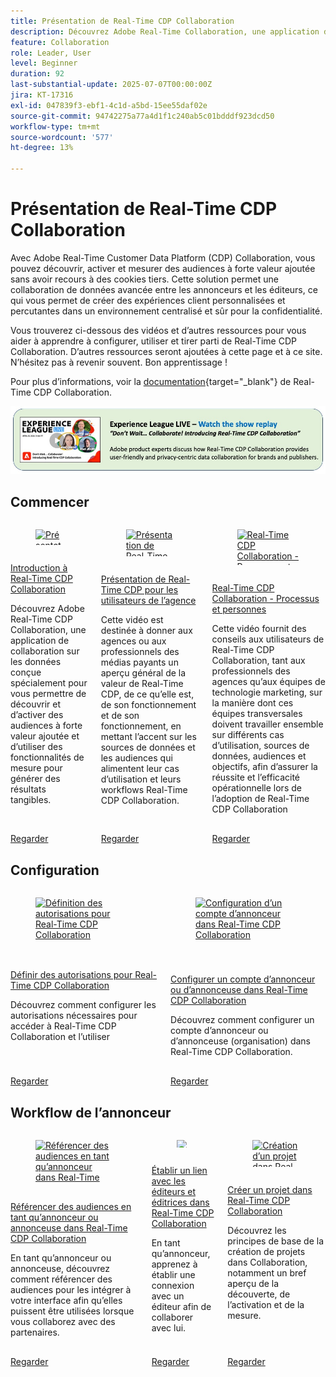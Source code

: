 ```yaml
---
title: Présentation de Real-Time CDP Collaboration
description: Découvrez Adobe Real-Time Collaboration, une application de collaboration sur les données conçue spécialement pour vous permettre de découvrir et d’activer des audiences à forte valeur ajoutée et d’utiliser des fonctionnalités de mesure pour générer des résultats tangibles.
feature: Collaboration
role: Leader, User
level: Beginner
duration: 92
last-substantial-update: 2025-07-07T00:00:00Z
jira: KT-17316
exl-id: 047839f3-ebf1-4c1d-a5bd-15ee55daf02e
source-git-commit: 94742275a77a4d1f1c240ab5c01bdddf923dcd50
workflow-type: tm+mt
source-wordcount: '577'
ht-degree: 13%

---
```


# Présentation de Real-Time CDP Collaboration

Avec Adobe Real-Time Customer Data Platform (CDP) Collaboration, vous pouvez découvrir, activer et mesurer des audiences à forte valeur ajoutée sans avoir recours à des cookies tiers. Cette solution permet une collaboration de données avancée entre les annonceurs et les éditeurs, ce qui vous permet de créer des expériences client personnalisées et percutantes dans un environnement centralisé et sûr pour la confidentialité.

Vous trouverez ci-dessous des vidéos et d’autres ressources pour vous aider à apprendre à configurer, utiliser et tirer parti de Real-Time CDP Collaboration. D’autres ressources seront ajoutées à cette page et à ce site. N’hésitez pas à revenir souvent. Bon apprentissage !

Pour plus d’informations, voir la [documentation](https://experienceleague.adobe.com/fr/docs/real-time-cdp-collaboration/using/home){target="_blank"} de Real-Time CDP Collaboration.

[![ExL LIVE 10 avril 2025](../assets/exl-live-20250410-img.jpg)](https://experienceleague.adobe.com/fr/docs/events/experience-league-live-recordings/episodes/exl-live-episode-04-10-25)

## Commencer

<!-- CARDS
{cta=Watch}
* real-time-cdp-collaboration-intro.md
* rtcdp-overview-for-agency-practitioners.md
* rtcdp-collaboration-process-and-people.md

-->
<!-- START CARDS HTML - DO NOT MODIFY BY HAND -->
<div class="columns">
    <div class="column is-half-tablet is-half-desktop is-one-third-widescreen" aria-label="Real-Time CDP Collaboration intro">
        <div class="card" style="height: 100%; display: flex; flex-direction: column; height: 100%;">
            <div class="card-image">
                <figure class="image x-is-16by9">
                    <a href="real-time-cdp-collaboration-intro.md" title="Présentation de Real-Time CDP Collaboration" target="_blank" rel="referrer">
                        <img class="is-bordered-r-small" src="https://video.tv.adobe.com/v/3446803/?format=jpeg&nocache=1751925455077&captions=fre_fr" alt="Présentation de Real-Time CDP Collaboration"
                             style="width: 100%; aspect-ratio: 16 / 9; object-fit: cover; overflow: hidden; display: block; margin: auto;">
                    </a>
                </figure>
            </div>
            <div class="card-content is-padded-small" style="display: flex; flex-direction: column; flex-grow: 1; justify-content: space-between;">
                <div class="top-card-content">
                    <p class="headline is-size-6 has-text-weight-bold">
                        <a href="real-time-cdp-collaboration-intro.md" target="_blank" rel="referrer" title="Présentation de Real-Time CDP Collaboration">Introduction à Real-Time CDP Collaboration</a>
                    </p>
                    <p class="is-size-6">Découvrez Adobe Real-Time CDP Collaboration, une application de collaboration sur les données conçue spécialement pour vous permettre de découvrir et d’activer des audiences à forte valeur ajoutée et d’utiliser des fonctionnalités de mesure pour générer des résultats tangibles.</p>
                </div>
                <a href="real-time-cdp-collaboration-intro.md" target="_blank" rel="referrer" class="spectrum-Button spectrum-Button--outline spectrum-Button--primary spectrum-Button--sizeM" style="align-self: flex-start; margin-top: 1rem;">
                    <span class="spectrum-Button-label has-no-wrap has-text-weight-bold">Regarder</span>
                </a>
            </div>
        </div>
    </div>
    <div class="column is-half-tablet is-half-desktop is-one-third-widescreen" aria-label="Real-Time CDP Overview for Agency Practitioners">
        <div class="card" style="height: 100%; display: flex; flex-direction: column; height: 100%;">
            <div class="card-image">
                <figure class="image x-is-16by9">
                    <a href="rtcdp-overview-for-agency-practitioners.md" title="Présentation de Real-Time CDP pour les utilisateurs et utilisatrices de l’agence" target="_blank" rel="referrer">
                        <img class="is-bordered-r-small" src="https://video.tv.adobe.com/v/3464660/?format=jpeg&nocache=1751925455060&captions=fre_fr" alt="Présentation de Real-Time CDP pour les utilisateurs et utilisatrices de l’agence"
                             style="width: 100%; aspect-ratio: 16 / 9; object-fit: cover; overflow: hidden; display: block; margin: auto;">
                    </a>
                </figure>
            </div>
            <div class="card-content is-padded-small" style="display: flex; flex-direction: column; flex-grow: 1; justify-content: space-between;">
                <div class="top-card-content">
                    <p class="headline is-size-6 has-text-weight-bold">
                        <a href="rtcdp-overview-for-agency-practitioners.md" target="_blank" rel="referrer" title="Présentation de Real-Time CDP pour les utilisateurs et utilisatrices de l’agence">Présentation de Real-Time CDP pour les utilisateurs de l’agence</a>
                    </p>
                    <p class="is-size-6">Cette vidéo est destinée à donner aux agences ou aux professionnels des médias payants un aperçu général de la valeur de Real-Time CDP, de ce qu’elle est, de son fonctionnement et de son fonctionnement, en mettant l’accent sur les sources de données et les audiences qui alimentent leur cas d’utilisation et leurs workflows Real-Time CDP Collaboration.</p>
                </div>
                <a href="rtcdp-overview-for-agency-practitioners.md" target="_blank" rel="referrer" class="spectrum-Button spectrum-Button--outline spectrum-Button--primary spectrum-Button--sizeM" style="align-self: flex-start; margin-top: 1rem;">
                    <span class="spectrum-Button-label has-no-wrap has-text-weight-bold">Regarder</span>
                </a>
            </div>
        </div>
    </div>
    <div class="column is-half-tablet is-half-desktop is-one-third-widescreen" aria-label="Real-Time CDP Collaboration - Process and People">
        <div class="card" style="height: 100%; display: flex; flex-direction: column; height: 100%;">
            <div class="card-image">
                <figure class="image x-is-16by9">
                    <a href="rtcdp-collaboration-process-and-people.md" title="Real-Time CDP Collaboration - Processus et personnes" target="_blank" rel="referrer">
                        <img class="is-bordered-r-small" src="https://video.tv.adobe.com/v/3464671/?format=jpeg&nocache=1751925455067&captions=fre_fr" alt="Real-Time CDP Collaboration - Processus et personnes"
                             style="width: 100%; aspect-ratio: 16 / 9; object-fit: cover; overflow: hidden; display: block; margin: auto;">
                    </a>
                </figure>
            </div>
            <div class="card-content is-padded-small" style="display: flex; flex-direction: column; flex-grow: 1; justify-content: space-between;">
                <div class="top-card-content">
                    <p class="headline is-size-6 has-text-weight-bold">
                        <a href="rtcdp-collaboration-process-and-people.md" target="_blank" rel="referrer" title="Real-Time CDP Collaboration - Processus et personnes">Real-Time CDP Collaboration - Processus et personnes</a>
                    </p>
                    <p class="is-size-6">Cette vidéo fournit des conseils aux utilisateurs de Real-Time CDP Collaboration, tant aux professionnels des agences qu’aux équipes de technologie marketing, sur la manière dont ces équipes transversales doivent travailler ensemble sur différents cas d’utilisation, sources de données, audiences et objectifs, afin d’assurer la réussite et l’efficacité opérationnelle lors de l’adoption de Real-Time CDP Collaboration</p>
                </div>
                <a href="rtcdp-collaboration-process-and-people.md" target="_blank" rel="referrer" class="spectrum-Button spectrum-Button--outline spectrum-Button--primary spectrum-Button--sizeM" style="align-self: flex-start; margin-top: 1rem;">
                    <span class="spectrum-Button-label has-no-wrap has-text-weight-bold">Regarder</span>
                </a>
            </div>
        </div>
    </div>
</div>
<!-- END CARDS HTML - DO NOT MODIFY BY HAND -->



## Configuration

<!-- CARDS
{cta=Watch}
* set-permissions-for-collaboration.md
* set-up-an-advertiser-account.md

-->
<!-- START CARDS HTML - DO NOT MODIFY BY HAND -->
<div class="columns">
    <div class="column is-half-tablet is-half-desktop is-one-third-widescreen" aria-label="Set permissions for Real-Time CDP Collaboration">
        <div class="card" style="height: 100%; display: flex; flex-direction: column; height: 100%;">
            <div class="card-image">
                <figure class="image x-is-16by9">
                    <a href="set-permissions-for-collaboration.md" title="Définition des autorisations pour Real-Time CDP Collaboration" target="_blank" rel="referrer">
                        <img class="is-bordered-r-small" src="https://video.tv.adobe.com/v/3452232/?format=jpeg&nocache=1751925455752&captions=fre_fr" alt="Définition des autorisations pour Real-Time CDP Collaboration"
                             style="width: 100%; aspect-ratio: 16 / 9; object-fit: cover; overflow: hidden; display: block; margin: auto;">
                    </a>
                </figure>
            </div>
            <div class="card-content is-padded-small" style="display: flex; flex-direction: column; flex-grow: 1; justify-content: space-between;">
                <div class="top-card-content">
                    <p class="headline is-size-6 has-text-weight-bold">
                        <a href="set-permissions-for-collaboration.md" target="_blank" rel="referrer" title="Définition des autorisations pour Real-Time CDP Collaboration">Définir des autorisations pour Real-Time CDP Collaboration</a>
                    </p>
                    <p class="is-size-6">Découvrez comment configurer les autorisations nécessaires pour accéder à Real-Time CDP Collaboration et l’utiliser</p>
                </div>
                <a href="set-permissions-for-collaboration.md" target="_blank" rel="referrer" class="spectrum-Button spectrum-Button--outline spectrum-Button--primary spectrum-Button--sizeM" style="align-self: flex-start; margin-top: 1rem;">
                    <span class="spectrum-Button-label has-no-wrap has-text-weight-bold">Regarder</span>
                </a>
            </div>
        </div>
    </div>
    <div class="column is-half-tablet is-half-desktop is-one-third-widescreen" aria-label="Set up an Advertiser account in Real-Time CDP Collaboration">
        <div class="card" style="height: 100%; display: flex; flex-direction: column; height: 100%;">
            <div class="card-image">
                <figure class="image x-is-16by9">
                    <a href="set-up-an-advertiser-account.md" title="Configuration d’un compte d’annonceur dans Real-Time CDP Collaboration" target="_blank" rel="referrer">
                        <img class="is-bordered-r-small" src="https://video.tv.adobe.com/v/3452264/?format=jpeg&nocache=1751925455767" alt="Configuration d’un compte d’annonceur dans Real-Time CDP Collaboration"
                             style="width: 100%; aspect-ratio: 16 / 9; object-fit: cover; overflow: hidden; display: block; margin: auto;">
                    </a>
                </figure>
            </div>
            <div class="card-content is-padded-small" style="display: flex; flex-direction: column; flex-grow: 1; justify-content: space-between;">
                <div class="top-card-content">
                    <p class="headline is-size-6 has-text-weight-bold">
                        <a href="set-up-an-advertiser-account.md" target="_blank" rel="referrer" title="Configuration d’un compte d’annonceur dans Real-Time CDP Collaboration">Configurer un compte d’annonceur ou d’annonceuse dans Real-Time CDP Collaboration</a>
                    </p>
                    <p class="is-size-6">Découvrez comment configurer un compte d’annonceur ou d’annonceuse (organisation) dans Real-Time CDP Collaboration.</p>
                </div>
                <a href="set-up-an-advertiser-account.md" target="_blank" rel="referrer" class="spectrum-Button spectrum-Button--outline spectrum-Button--primary spectrum-Button--sizeM" style="align-self: flex-start; margin-top: 1rem;">
                    <span class="spectrum-Button-label has-no-wrap has-text-weight-bold">Regarder</span>
                </a>
            </div>
        </div>
    </div>
</div>
<!-- END CARDS HTML - DO NOT MODIFY BY HAND -->

## Workflow de l’annonceur

<!-- CARDS
{cta=Watch}
* reference-audiences-as-an-advertiser.md
* connect-with-publishers.md
* create-a-project.md

-->
<!-- START CARDS HTML - DO NOT MODIFY BY HAND -->
<div class="columns">
    <div class="column is-half-tablet is-half-desktop is-one-third-widescreen" aria-label="Reference audiences as an advertiser in Real-Time CDP Collaboration">
        <div class="card" style="height: 100%; display: flex; flex-direction: column; height: 100%;">
            <div class="card-image">
                <figure class="image x-is-16by9">
                    <a href="reference-audiences-as-an-advertiser.md" title="Référencer des audiences en tant qu’annonceur dans Real-Time CDP Collaboration" target="_blank" rel="referrer">
                        <img class="is-bordered-r-small" src="https://video.tv.adobe.com/v/3452217/?format=jpeg&nocache=1751925456102" alt="Référencer des audiences en tant qu’annonceur dans Real-Time CDP Collaboration"
                             style="width: 100%; aspect-ratio: 16 / 9; object-fit: cover; overflow: hidden; display: block; margin: auto;">
                    </a>
                </figure>
            </div>
            <div class="card-content is-padded-small" style="display: flex; flex-direction: column; flex-grow: 1; justify-content: space-between;">
                <div class="top-card-content">
                    <p class="headline is-size-6 has-text-weight-bold">
                        <a href="reference-audiences-as-an-advertiser.md" target="_blank" rel="referrer" title="Référencer des audiences en tant qu’annonceur dans Real-Time CDP Collaboration">Référencer des audiences en tant qu’annonceur ou annonceuse dans Real-Time CDP Collaboration</a>
                    </p>
                    <p class="is-size-6">En tant qu’annonceur ou annonceuse, découvrez comment référencer des audiences pour les intégrer à votre interface afin qu’elles puissent être utilisées lorsque vous collaborez avec des partenaires.</p>
                </div>
                <a href="reference-audiences-as-an-advertiser.md" target="_blank" rel="referrer" class="spectrum-Button spectrum-Button--outline spectrum-Button--primary spectrum-Button--sizeM" style="align-self: flex-start; margin-top: 1rem;">
                    <span class="spectrum-Button-label has-no-wrap has-text-weight-bold">Regarder</span>
                </a>
            </div>
        </div>
    </div>
    <div class="column is-half-tablet is-half-desktop is-one-third-widescreen" aria-label="Connect with publishers in Real-Time CDP Collaboration">
        <div class="card" style="height: 100%; display: flex; flex-direction: column; height: 100%;">
            <div class="card-image">
                <figure class="image x-is-16by9">
                    <a href="connect-with-publishers.md" title="Connexion aux éditeurs dans Real-Time CDP Collaboration" target="_blank" rel="referrer">
                        <img class="is-bordered-r-small" src="https://video.tv.adobe.com/v/3452218/?format=jpeg&nocache=1751925456111" alt="Connexion aux éditeurs dans Real-Time CDP Collaboration"
                             style="width: 100%; aspect-ratio: 16 / 9; object-fit: cover; overflow: hidden; display: block; margin: auto;">
                    </a>
                </figure>
            </div>
            <div class="card-content is-padded-small" style="display: flex; flex-direction: column; flex-grow: 1; justify-content: space-between;">
                <div class="top-card-content">
                    <p class="headline is-size-6 has-text-weight-bold">
                        <a href="connect-with-publishers.md" target="_blank" rel="referrer" title="Connexion aux éditeurs dans Real-Time CDP Collaboration">Établir un lien avec les éditeurs et éditrices dans Real-Time CDP Collaboration</a>
                    </p>
                    <p class="is-size-6">En tant qu’annonceur, apprenez à établir une connexion avec un éditeur afin de collaborer avec lui.</p>
                </div>
                <a href="connect-with-publishers.md" target="_blank" rel="referrer" class="spectrum-Button spectrum-Button--outline spectrum-Button--primary spectrum-Button--sizeM" style="align-self: flex-start; margin-top: 1rem;">
                    <span class="spectrum-Button-label has-no-wrap has-text-weight-bold">Regarder</span>
                </a>
            </div>
        </div>
    </div>
    <div class="column is-half-tablet is-half-desktop is-one-third-widescreen" aria-label="Create a project in Real-Time CDP Collaboration">
        <div class="card" style="height: 100%; display: flex; flex-direction: column; height: 100%;">
            <div class="card-image">
                <figure class="image x-is-16by9">
                    <a href="create-a-project.md" title="Création d’un projet dans Real-Time CDP Collaboration" target="_blank" rel="referrer">
                        <img class="is-bordered-r-small" src="https://video.tv.adobe.com/v/3464036/?format=jpeg&nocache=1751925456092&captions=fre_fr" alt="Création d’un projet dans Real-Time CDP Collaboration"
                             style="width: 100%; aspect-ratio: 16 / 9; object-fit: cover; overflow: hidden; display: block; margin: auto;">
                    </a>
                </figure>
            </div>
            <div class="card-content is-padded-small" style="display: flex; flex-direction: column; flex-grow: 1; justify-content: space-between;">
                <div class="top-card-content">
                    <p class="headline is-size-6 has-text-weight-bold">
                        <a href="create-a-project.md" target="_blank" rel="referrer" title="Création d’un projet dans Real-Time CDP Collaboration">Créer un projet dans Real-Time CDP Collaboration</a>
                    </p>
                    <p class="is-size-6">Découvrez les principes de base de la création de projets dans Collaboration, notamment un bref aperçu de la découverte, de l’activation et de la mesure.</p>
                </div>
                <a href="create-a-project.md" target="_blank" rel="referrer" class="spectrum-Button spectrum-Button--outline spectrum-Button--primary spectrum-Button--sizeM" style="align-self: flex-start; margin-top: 1rem;">
                    <span class="spectrum-Button-label has-no-wrap has-text-weight-bold">Regarder</span>
                </a>
            </div>
        </div>
    </div>
</div>
<!-- END CARDS HTML - DO NOT MODIFY BY HAND -->
